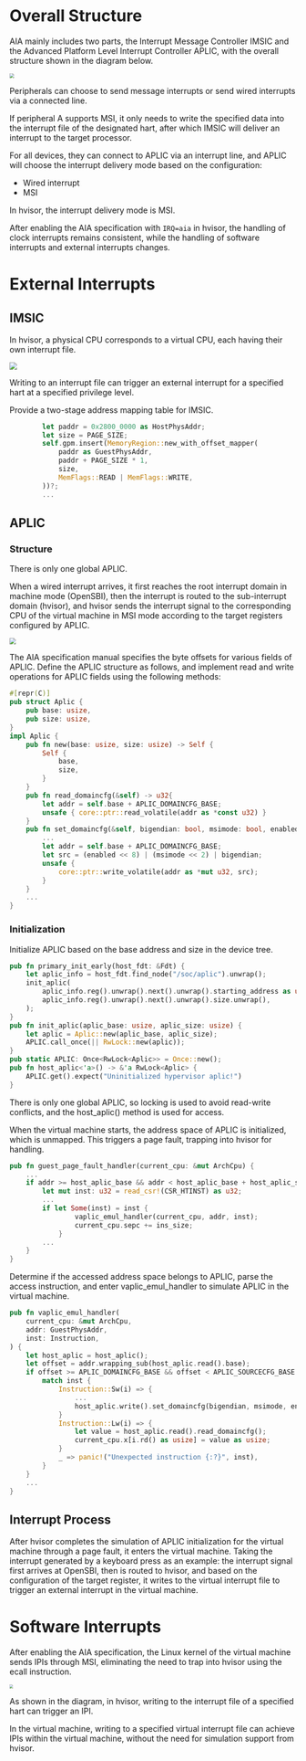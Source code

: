 # Overall Structure
AIA mainly includes two parts, the Interrupt Message Controller IMSIC and the Advanced Platform Level Interrupt Controller APLIC, with the overall structure shown in the diagram below.

<img src="../img/riscv_aia_struct.jpg"  style="zoom: 50%;" />

Peripherals can choose to send message interrupts or send wired interrupts via a connected line.

If peripheral A supports MSI, it only needs to write the specified data into the interrupt file of the designated hart, after which IMSIC will deliver an interrupt to the target processor.

For all devices, they can connect to APLIC via an interrupt line, and APLIC will choose the interrupt delivery mode based on the configuration:
* Wired interrupt
* MSI

In hvisor, the interrupt delivery mode is MSI.

After enabling the AIA specification with `IRQ=aia` in hvisor, the handling of clock interrupts remains consistent, while the handling of software interrupts and external interrupts changes.

# External Interrupts
## IMSIC

In hvisor, a physical CPU corresponds to a virtual CPU, each having their own interrupt file.

<img src="../img/riscv_aia_intfile.png"  style="zoom: 80%;" />

Writing to an interrupt file can trigger an external interrupt for a specified hart at a specified privilege level.

Provide a two-stage address mapping table for IMSIC.
```rs
        let paddr = 0x2800_0000 as HostPhysAddr;
        let size = PAGE_SIZE;
        self.gpm.insert(MemoryRegion::new_with_offset_mapper(
            paddr as GuestPhysAddr,
            paddr + PAGE_SIZE * 1,
            size,
            MemFlags::READ | MemFlags::WRITE,
        ))?;
        ...
```

## APLIC
### Structure
There is only one global APLIC.

When a wired interrupt arrives, it first reaches the root interrupt domain in machine mode (OpenSBI), then the interrupt is routed to the sub-interrupt domain (hvisor), and hvisor sends the interrupt signal to the corresponding CPU of the virtual machine in MSI mode according to the target registers configured by APLIC.

<img src="../img/riscv_aia_aplicdomain.png"  style="zoom: 70%;" />

The AIA specification manual specifies the byte offsets for various fields of APLIC. Define the APLIC structure as follows, and implement read and write operations for APLIC fields using the following methods:
```rs
#[repr(C)]
pub struct Aplic {
    pub base: usize,
    pub size: usize,
}
impl Aplic {
    pub fn new(base: usize, size: usize) -> Self {
        Self {
            base,
            size,
        }
    }
    pub fn read_domaincfg(&self) -> u32{
        let addr = self.base + APLIC_DOMAINCFG_BASE;
        unsafe { core::ptr::read_volatile(addr as *const u32) }
    }
    pub fn set_domaincfg(&self, bigendian: bool, msimode: bool, enabled: bool){
        ...
        let addr = self.base + APLIC_DOMAINCFG_BASE;
        let src = (enabled << 8) | (msimode << 2) | bigendian;
        unsafe {
            core::ptr::write_volatile(addr as *mut u32, src);
        }
    }
    ...
}
```

### Initialization
Initialize APLIC based on the base address and size in the device tree.
```rs
pub fn primary_init_early(host_fdt: &Fdt) {
    let aplic_info = host_fdt.find_node("/soc/aplic").unwrap();
    init_aplic(
        aplic_info.reg().unwrap().next().unwrap().starting_address as usize,
        aplic_info.reg().unwrap().next().unwrap().size.unwrap(),
    );
}
pub fn init_aplic(aplic_base: usize, aplic_size: usize) {
    let aplic = Aplic::new(aplic_base, aplic_size);
    APLIC.call_once(|| RwLock::new(aplic));
}
pub static APLIC: Once<RwLock<Aplic>> = Once::new();
pub fn host_aplic<'a>() -> &'a RwLock<Aplic> {
    APLIC.get().expect("Uninitialized hypervisor aplic!")
}
```
There is only one global APLIC, so locking is used to avoid read-write conflicts, and the host_aplic() method is used for access.

When the virtual machine starts, the address space of APLIC is initialized, which is unmapped. This triggers a page fault, trapping into hvisor for handling.
```rs
pub fn guest_page_fault_handler(current_cpu: &mut ArchCpu) {
    ...
    if addr >= host_aplic_base && addr < host_aplic_base + host_aplic_size {
        let mut inst: u32 = read_csr!(CSR_HTINST) as u32;
        ...
        if let Some(inst) = inst {
                vaplic_emul_handler(current_cpu, addr, inst);
                current_cpu.sepc += ins_size;
            }
        ...
    }
}
```
Determine if the accessed address space belongs to APLIC, parse the access instruction, and enter vaplic_emul_handler to simulate APLIC in the virtual machine.

```rs
pub fn vaplic_emul_handler(
    current_cpu: &mut ArchCpu,
    addr: GuestPhysAddr,
    inst: Instruction,
) {
    let host_aplic = host_aplic();
    let offset = addr.wrapping_sub(host_aplic.read().base);
    if offset >= APLIC_DOMAINCFG_BASE && offset < APLIC_SOURCECFG_BASE {
        match inst {
            Instruction::Sw(i) => {
                ...
                host_aplic.write().set_domaincfg(bigendian, msimode, enabled);
            }
            Instruction::Lw(i) => {
                let value = host_aplic.read().read_domaincfg();
                current_cpu.x[i.rd() as usize] = value as usize;
            }
            _ => panic!("Unexpected instruction {:?}", inst),
        }
    }
    ...
}
```
## Interrupt Process
After hvisor completes the simulation of APLIC initialization for the virtual machine through a page fault, it enters the virtual machine. Taking the interrupt generated by a keyboard press as an example: the interrupt signal first arrives at OpenSBI, then is routed to hvisor, and based on the configuration of the target register, it writes to the virtual interrupt file to trigger an external interrupt in the virtual machine.

# Software Interrupts
After enabling the AIA specification, the Linux kernel of the virtual machine sends IPIs through MSI, eliminating the need to trap into hvisor using the ecall instruction.

<img src="../img/riscv_aia_ipi.jpg"  style="zoom:40%;" />

As shown in the diagram, in hvisor, writing to the interrupt file of a specified hart can trigger an IPI.

In the virtual machine, writing to a specified virtual interrupt file can achieve IPIs within the virtual machine, without the need for simulation support from hvisor.